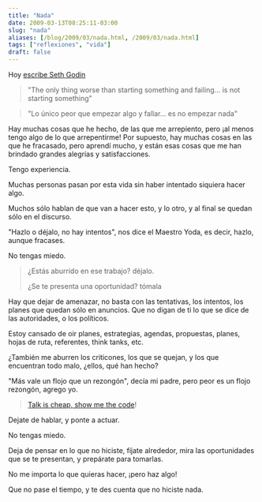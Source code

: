 ```yaml
---
title: "Nada"
date: 2009-03-13T08:25:11-03:00
slug: "nada"
aliases: [/blog/2009/03/nada.html, /2009/03/nada.html]
tags: ["reflexiones", "vida"]
draft: false
---
```


Hoy [escribe Seth Godin](http://sethgodin.typepad.com/seths_blog/2009/03/nothing.html)

> "The only thing worse than starting something and failing\... is not
> starting something"

> "Lo único peor que empezar algo y fallar\... es no empezar nada"

Hay muchas cosas que he hecho, de las que me arrepiento, pero ¡al menos
tengo algo de lo que arrepentirme! Por supuesto, hay muchas cosas en las
que he fracasado, pero aprendí mucho, y están esas cosas que me han
brindado grandes alegrías y satisfacciones.

Tengo experiencia.

Muchas personas pasan por esta vida sin haber intentado siquiera hacer
algo.

Muchos sólo hablan de que van a hacer esto, y lo otro, y al final se
quedan sólo en el discurso.

"Hazlo o déjalo, no hay intentos", nos dice el Maestro Yoda, es decir,
hazlo, aunque fracases.

No tengas miedo.

> ¿Estás aburrido en ese trabajo? déjalo.
>
> ¿Se te presenta una oportunidad? tómala

Hay que dejar de amenazar, no basta con las tentativas, los intentos,
los planes que quedan sólo en anuncios. Que no digan de ti lo que se
dice de las autoridades, o los políticos.

Estoy cansado de oir planes, estrategias, agendas, propuestas, planes,
hojas de ruta, referentes, think tanks, etc.

¿También me aburren los criticones, los que se quejan, y los que
encuentran todo malo, ¿ellos, qué han hecho?

"Más vale un flojo que un rezongón", decía mi padre, pero peor es un
flojo rezongón, agrego yo.

> [Talk is cheap, show me the code](http://en.wikiquote.org/wiki/Linus_Torvalds)!

Dejate de hablar, y ponte a actuar.

No tengas miedo.

Deja de pensar en lo que no hiciste, fíjate alrededor, mira las
oportunidades que se te presentan, y prepárate para tomarlas.

No me importa lo que quieras hacer, ¡pero haz algo!

Que no pase el tiempo, y te des cuenta que no hiciste nada.
